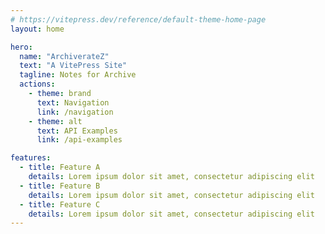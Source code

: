 ```yaml
---
# https://vitepress.dev/reference/default-theme-home-page
layout: home

hero:
  name: "ArchiverateZ"
  text: "A VitePress Site"
  tagline: Notes for Archive
  actions:
    - theme: brand
      text: Navigation
      link: /navigation
    - theme: alt
      text: API Examples
      link: /api-examples

features:
  - title: Feature A
    details: Lorem ipsum dolor sit amet, consectetur adipiscing elit
  - title: Feature B
    details: Lorem ipsum dolor sit amet, consectetur adipiscing elit
  - title: Feature C
    details: Lorem ipsum dolor sit amet, consectetur adipiscing elit
---
```


